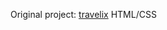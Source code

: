 Original project: [travelix](https://www.youtube.com/watch?v=Xbd-8U6jbcE&ab_channel=JulioCodes)
HTML/CSS
